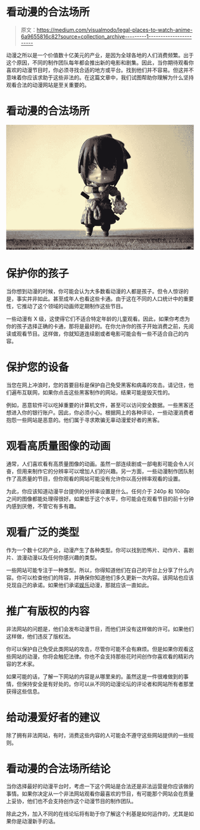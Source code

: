 # 看动漫的合法场所

> 原文：<https://medium.com/visualmodo/legal-places-to-watch-anime-6a9655816c82?source=collection_archive---------1----------------------->

动漫之所以是一个价值数十亿美元的产业，是因为全球各地的人们消费频繁。出于这个原因，不同的制作团队每年都会推出新的电影和剧集。因此，当你期待观看你喜欢的动漫节目时，你必须寻找合适的地方或平台。找到他们并不容易。但这并不意味着你应该求助于这些非法的。在这篇文章中，我们试图帮助你理解为什么坚持观看合法的动漫网站是至关重要的。

# 看动漫的合法场所

![](img/e8f3a7c926d1ab152669d852fa080792.png)

# 保护你的孩子

当你想到动漫的时候，你可能会认为大多数看动漫的人都是孩子。但令人惊讶的是，事实并非如此。甚至成年人也看这些卡通。由于这在不同的人口统计中的重要性，它推动了这个领域的动画师定期制作这些节目。

一些动漫有 X 级，这使得它们不适合特定年龄的儿童观看。因此，如果你考虑为你的孩子选择正确的卡通，那将是最好的。在你允许你的孩子开始消费之前，先阅读或观看节目。这样做，你就知道连续剧或者电影可能会有一些不适合自己的内容。

# 保护您的设备

当您在网上冲浪时，您的首要目标是保护自己免受黑客和病毒的攻击。请记住，他们遍布互联网，如果你点击这些黑客制作的网站，结果可能是毁灭性的。

例如，恶意软件可以吃掉重要的计算机文件，甚至可以访问安全数据。一些黑客还想进入你的银行账户。因此，你必须小心。根据网上的各种评论，一些动漫消费者抱怨一些网站是恶意的。他们属于寻求欺骗无辜动漫爱好者的黑客。

# 观看高质量图像的动画

通常，人们喜欢看有高质量图像的动画。虽然一部连续剧或一部电影可能会令人兴奋，但用来制作它的分辨率可以增加人们的兴趣。另一方面，一些动漫制作团队制作了高质量的节目，但你观看的网站可能没有允许你以高分辨率观看的设置。

为此，你应该知道动漫平台提供的分辨率设置是什么。任何介于 240p 和 1080p 之间的图像都能处理得很好。如果低于这个水平，你可能会在观看节目的前十分钟内感到厌倦，不管它有多有趣。

# 观看广泛的类型

作为一个数十亿的产业，动漫产生了各种类型。你可以找到恐怖片、动作片、喜剧片、浪漫动漫以及任何你感兴趣的类型。

一些网站可能专注于一种类型。所以，你得知道他们在自己的平台上分享了什么内容。你可以检查他们的阵容，并确保你知道他们多久更新一次内容。该网站也应该兑现自己的承诺。如果他们承诺[娱乐](https://visualmodo.com/how-to-create-tagline-for-your-business/)动漫，那就应该一直如此。

# 推广有版权的内容

非法网站的问题是，他们会发布动漫节目，而他们并没有这样做的许可。如果他们这样做，他们违反了版权法。

你可以保护自己免受此类网站的攻击，尽管你可能不会有麻烦。但是如果你观看这些网站的动漫，你将会触犯法律。你也不会支持那些花时间创作你喜欢看的精彩内容的艺术家。

如果可能的话，了解一下网站的内容是从哪里来的。虽然这是一件很难做到的事情，但保持安全是有好处的。你可以从不同的动漫论坛的评论者和网站所有者那里获得这些信息。

# 给动漫爱好者的建议

除了拥有非法网站，有时，消费这些内容的人可能会不遵守这些网站提供的一些规则。

# 看动漫的合法场所结论

当你选择最好的动漫平台时，考虑一下这个网站是合法还是非法运营是你应该做的事情。如果你决定从一个非法网站观看你最喜欢的节目，有可能那个网站会在质量上妥协，他们也不会支持创作这个动漫节目的制作团队。

除此之外，加入不同的在线论坛将有助于你了解这个利基是如何运作的，尤其是如果你是动漫新手的话。